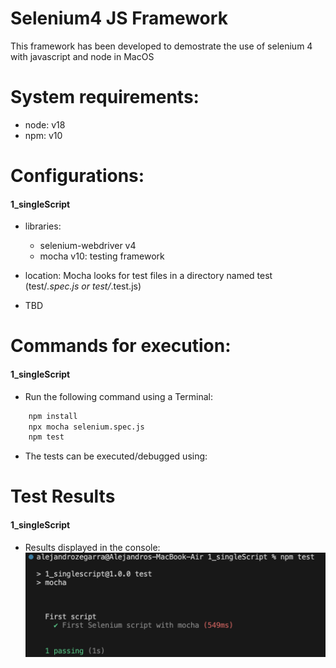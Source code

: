 <h1>Selenium4 JS Framework</h1>

This framework has been developed to demostrate the use of selenium 4 with javascript and node in MacOS

# System requirements:
- node: v18
- npm: v10


# Configurations:
<h4>1_singleScript</h4>

* libraries:
  * selenium-webdriver v4 
  * mocha v10:  testing framework 
* location: Mocha looks for test files in a directory named test (test/*.spec.js or test/*.test.js)

* TBD

# Commands for execution:
<h4>1_singleScript</h4>

* Run the following command using a Terminal: 

```bash
    npm install
    npx mocha selenium.spec.js  
    npm test
```
* The tests can be executed/debugged using: 

# Test Results 
<h4>1_singleScript</h4>

* Results displayed in the console:![1_singleScriptResult1](1_singleScript/1_singleScriptResult1.png)